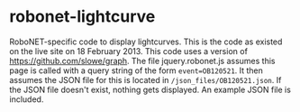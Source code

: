 robonet-lightcurve
==================

RoboNET-specific code to display lightcurves. This is the code as existed on the live site on 18 February 2013. This code uses a version of https://github.com/slowe/graph. The file jquery.robonet.js assumes this page is called with a query string of the form `event=OB120521`. It then assumes the JSON file for this is located in `/json_files/OB120521.json`. If the JSON file doesn't exist, nothing gets displayed. An example JSON file is included.